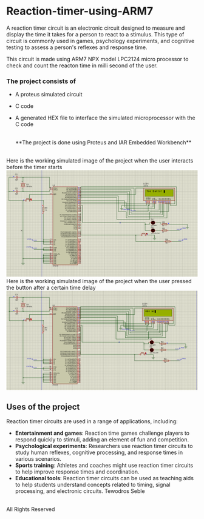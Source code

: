 # Reaction-timer-using-ARM7

A reaction timer circuit is an electronic circuit designed to measure and display the time it takes for a person to react to a stimulus. This type of circuit is commonly used in games, psychology experiments, and cognitive testing to assess a person's reflexes and response time.

This circuit is made using ARM7  NPX model LPC2124 micro processor to check and count the reacton time in milli second of the user. 

### The project consists of 
- A proteus simulated circuit
- C code
- A generated HEX file to interface the simulated microprocessor with the C code

  <br/>
  **The project is done using Proteus and IAR Embedded Workbench**
</br>
  Here is the working simulated image of the project when the user interacts before the timer starts
  <img src="reaction_timer.png" alt='' />

  <br/>
  Here is the working simulated image of the project when the user pressed the button after a certain time delay
<img src="reaction_timer1.png" alt='' />

## Uses of the project 
Reaction timer circuits are used in a range of applications, including:

- **Entertainment and games**: Reaction time games challenge players to respond quickly to stimuli, adding an element of fun and competition.
- **Psychological experiments**: Researchers use reaction timer circuits to study human reflexes, cognitive processing, and response times in various scenarios.
- **Sports training**: Athletes and coaches might use reaction timer circuits to help improve response times and coordination.
- **Educational tools**: Reaction timer circuits can be used as teaching aids to help students understand concepts related to timing, signal processing, and electronic circuits.
Tewodros Seble
<br/>
All Rights Reserved
